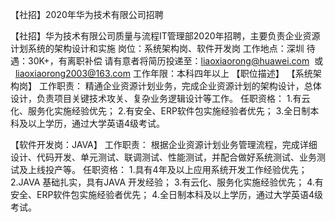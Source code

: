 【社招】2020年华为技术有限公司招聘

【社招】华为技术有限公司质量与流程IT管理部2020年招聘，主要负责企业资源计划系统的架构设计和实施
岗位：系统架构岗、软件开发岗
工作地点：深圳
待遇：30K+，有离职补偿
请有意者将简历投递至：liaoxiaorong@huawei.com  或   liaoxiaorong2003@163.com
工作年限：本科四年以上
【职位描述】
【系统架构岗】
工作职责：
精通企业资源计划业务，完成企业资源计划的架构设计，总体设计，负责项目关键技术攻关、复杂业务逻辑设计等工作。
任职资格：
1.有云化、服务化实施经验优先；
2.有安全、ERP软件包实施经验者优先；
3.全日制本科及以上学历，通过大学英语4级考试。

【软件开发岗：JAVA】
工作职责：
根据企业资源计划业务管理流程，完成详细设计、代码开发、单元测试、联调测试、性能测试，并配合做好系统测试、业务测试及上线投产等。
任职资格：
1.具有4年及以上应用系统开发工作经验优先；
2.JAVA 基础扎实，具有JAVA 开发经验；
3.有云化、服务化实施经验优先；
4.有安全、ERP软件包实施经验者优先；
4.全日制本科及以上学历，通过大学英语4级考试。
